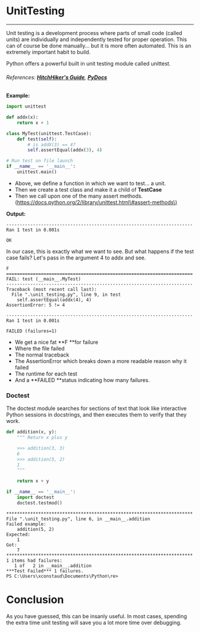 # UnitTesting

---

Unit testing is a development process where parts of small code \(called units\) are individually and independently tested for proper operation. This can of course be done manually... but it is more often automated. This is an extremely important habit to build.

Python offers a powerful built in unit testing module called unittest. 

###### References:  [**HitchHiker's Guide**](http://docs.python-guide.org/en/latest/writing/tests/),  [**PyDocs**](https://docs.python.org/2/library/unittest.html)

**Example:**

```py
import unittest

def addx(x):
    return x + 1

class MyTest(unittest.TestCase):
    def test(self):
        # is addX(3) == 4?
        self.assertEqual(addx(3), 4)

# Run test on file launch
if __name__ == '__main__':
    unittest.main()
```

* Above, we define a function in which we want to test... a unit. 
* Then we create a test class and make it a child of **TestCase**
* Then we call upon one of the many assert methods. \([https://docs.python.org/2/library/unittest.html\#assert-methods\)](https://docs.python.org/2/library/unittest.html#assert-methods)

**Output:**

```
----------------------------------------------------------------------
Ran 1 test in 0.001s

OK
```

In our case, this is exactly what we want to see. But what happens if the test case fails? Let's pass in the argument 4 to addx and see.

```
F
======================================================================
FAIL: test (__main__.MyTest)
----------------------------------------------------------------------
Traceback (most recent call last):
  File ".\unit_testing.py", line 9, in test
    self.assertEqual(addx(4), 4)
AssertionError: 5 != 4

----------------------------------------------------------------------
Ran 1 test in 0.001s

FAILED (failures=1)
```

* We get a nice fat **F **for failure
* Where the file failed
* The normal traceback
* The AssertionError which breaks down a more readable reason why it failed
* The runtime for each test
* And a **FAILED **status indicating how many failures. 

### Doctest

The doctest module searches for sections of text that look like interactive Python sessions in docstrings, and then executes them to verify that they work.

```py
def addition(x, y):
    """ Return x plus y

    >>> addition(3, 3)
    6
    >>> addition(5, 2)
    1
    """

    return x + y

if __name__ == '__main__':
    import doctest
    doctest.testmod()
```

```
**********************************************************************
File ".\unit_testing.py", line 6, in __main__.addition
Failed example:
    addition(5, 2)
Expected:
    1
Got:
    7
**********************************************************************
1 items had failures:
   1 of   2 in __main__.addition
***Test Failed*** 1 failures.
PS C:\Users\xconstaud\Documents\Python\re>
```

# Conclusion

As you have guessed, this can be insanly useful. In most cases, spending the extra time unit testing will save you a lot more time over debugging.

